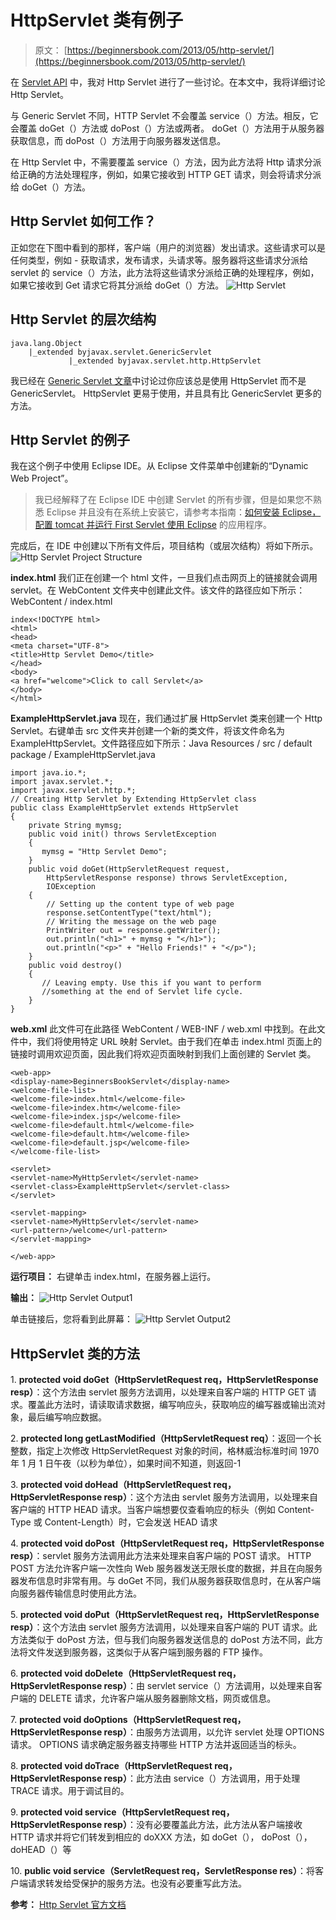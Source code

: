 # HttpServlet 类有例子

> 原文： [https://beginnersbook.com/2013/05/http-servlet/](https://beginnersbook.com/2013/05/http-servlet/)

在 [Servlet API](https://beginnersbook.com/2013/05/servlet-api/) 中，我对 Http Servlet 进行了一些讨论。在本文中，我将详细讨论 Http Servlet。

与 Generic Servlet 不同，HTTP Servlet 不会覆盖 service（）方法。相反，它会覆盖 doGet（）方法或 doPost（）方法或两者。 doGet（）方法用于从服务器获取信息，而 doPost（）方法用于向服务器发送信息。

在 Http Servlet 中，不需要覆盖 service（）方法，因为此方法将 Http 请求分派给正确的方法处理程序，例如，如果它接收到 HTTP GET 请求，则会将请求分派给 doGet（）方法。

## Http Servlet 如何工作？

正如您在下图中看到的那样，客户端（用户的浏览器）发出请求。这些请求可以是任何类型，例如 - 获取请求，发布请求，头请求等。服务器将这些请求分派给 servlet 的 service（）方法，此方法将这些请求分派给正确的处理程序，例如，如果它接收到 Get 请求它将其分派给 doGet（）方法。
![Http Servlet](img/800e239048bf09e4171bc1a7b1b429a7.jpg)

## Http Servlet 的层次结构

```
java.lang.Object
	|_extended byjavax.servlet.GenericServlet
         	 |_extended byjavax.servlet.http.HttpServlet
```

我已经在 [Generic Servlet 文章](https://beginnersbook.com/2014/04/genericservlet-class/)中讨论过你应该总是使用 HttpServlet 而不是 GenericServlet。 HttpServlet 更易于使用，并且具有比 GenericServlet 更多的方法。

## Http Servlet 的例子

我在这个例子中使用 Eclipse IDE。从 Eclipse 文件菜单中创建新的“Dynamic Web Project”。

> 我已经解释了在 Eclipse IDE 中创建 Servlet 的所有步骤，但是如果您不熟悉 Eclipse 并且没有在系统上安装它，请参考本指南：[如何安装 Eclipse，配置 tomcat 并运行 First Servlet 使用 Eclipse](https://beginnersbook.com/2017/07/how-to-create-and-run-servlet-in-eclipse-ide/) 的应用程序。

完成后，在 IDE 中创建以下所有文件后，项目结构（或层次结构）将如下所示。
![Http Servlet Project Structure](img/3a03fe804d0be295cd4786785347f611.jpg)

**index.html**
我们正在创建一个 html 文件，一旦我们点击网页上的链接就会调用 servlet。在 WebContent 文件夹中创建此文件。该文件的路径应如下所示：WebContent / index.html

```
index<!DOCTYPE html>
<html>
<head>
<meta charset="UTF-8">
<title>Http Servlet Demo</title>
</head>
<body>
<a href="welcome">Click to call Servlet</a>
</body>
</html>

```

**ExampleHttpServlet.java**
现在，我们通过扩展 HttpServlet 类来创建一个 Http Servlet。右键单击 src 文件夹并创建一个新的类文件，将该文件命名为 ExampleHttpServlet。文件路径应如下所示：Java Resources / src / default package / ExampleHttpServlet.java

```
import java.io.*;
import javax.servlet.*;
import javax.servlet.http.*;
// Creating Http Servlet by Extending HttpServlet class
public class ExampleHttpServlet extends HttpServlet 
{    
    private String mymsg;
    public void init() throws ServletException 
    {      
       mymsg = "Http Servlet Demo";   
    }
    public void doGet(HttpServletRequest request, 
        HttpServletResponse response) throws ServletException, 
        IOException 
    {            
        // Setting up the content type of web page      
        response.setContentType("text/html");
        // Writing the message on the web page      
        PrintWriter out = response.getWriter();      
        out.println("<h1>" + mymsg + "</h1>");      
        out.println("<p>" + "Hello Friends!" + "</p>");   
    }
    public void destroy() 
    {      
       // Leaving empty. Use this if you want to perform  
       //something at the end of Servlet life cycle.   
    }
}
```

**web.xml**
此文件可在此路径 WebContent / WEB-INF / web.xml 中找到。在此文件中，我们将使用特定 URL 映射 Servlet。由于我们在单击 index.html 页面上的链接时调用欢迎页面，因此我们将欢迎页面映射到我们上面创建的 Servlet 类。

```
<web-app>
<display-name>BeginnersBookServlet</display-name>
<welcome-file-list>
<welcome-file>index.html</welcome-file>
<welcome-file>index.htm</welcome-file>
<welcome-file>index.jsp</welcome-file>
<welcome-file>default.html</welcome-file>
<welcome-file>default.htm</welcome-file>
<welcome-file>default.jsp</welcome-file>
</welcome-file-list>

<servlet>
<servlet-name>MyHttpServlet</servlet-name>
<servlet-class>ExampleHttpServlet</servlet-class>
</servlet>

<servlet-mapping>
<servlet-name>MyHttpServlet</servlet-name>
<url-pattern>/welcome</url-pattern>
</servlet-mapping>

</web-app>

```

**运行项目：**
右键单击 index.html，在服务器上运行。

**输出：**
![Http Servlet Output1](img/03c9d336c7ffd57f137e5b313c9bd81c.jpg)

单击链接后，您将看到此屏幕：
![Http Servlet Output2](img/c4925a852361bccb9c63ade1cbfe89be.jpg)

## HttpServlet 类的方法

1\. **protected void doGet（HttpServletRequest req，HttpServletResponse resp）**：这个方法由 servlet 服务方法调用，以处理来自客户端的 HTTP GET 请求。覆盖此方法时，请读取请求数据，编写响应头，获取响应的编写器或输出流对象，最后编写响应数据。

2\. **protected long getLastModified（HttpServletRequest req）**：返回一个长整数，指定上次修改 HttpServletRequest 对象的时间，格林威治标准时间 1970 年 1 月 1 日午夜（以秒为单位），如果时间不知道，则返回-1

3\. **protected void doHead（HttpServletRequest req，HttpServletResponse resp）**：这个方法由 servlet 服务方法调用，以处理来自客户端的 HTTP HEAD 请求。当客户端想要仅查看响应的标头（例如 Content-Type 或 Content-Length）时，它会发送 HEAD 请求

4\. **protected void doPost（HttpServletRequest req，HttpServletResponse resp）**：servlet 服务方法调用此方法来处理来自客户端的 POST 请求。 HTTP POST 方法允许客户端一次性向 Web 服务器发送无限长度的数据，并且在向服务器发布信息时非常有用。与 doGet 不同，我们从服务器获取信息时，在从客户端向服务器传输信息时使用此方法。

5\. **protected void doPut（HttpServletRequest req，HttpServletResponse resp）**：这个方法由 servlet 服务方法调用，以处理来自客户端的 PUT 请求。此方法类似于 doPost 方法，但与我们向服务器发送信息的 doPost 方法不同，此方法将文件发送到服务器，这类似于从客户端到服务器的 FTP 操作。

6\. **protected void doDelete（HttpServletRequest req，HttpServletResponse resp）**：由 servlet service（）方法调用，以处理来自客户端的 DELETE 请求，允许客户端从服务器删除文档，网页或信息。

7\. **protected void doOptions（HttpServletRequest req，HttpServletResponse resp）**：由服务方法调用，以允许 servlet 处理 OPTIONS 请求。 OPTIONS 请求确定服务器支持哪些 HTTP 方法并返回适当的标头。

8\. **protected void doTrace（HttpServletRequest req，HttpServletResponse resp）**：此方法由 service（）方法调用，用于处理 TRACE 请求。用于调试目的。

9\. **protected void service（HttpServletRequest req，HttpServletResponse resp）**：没有必要覆盖此方法，此方法从客户端接收 HTTP 请求并将它们转发到相应的 doXXX 方法，如 doGet（）， doPost（），doHEAD（）等

10\. **public void service（ServletRequest req，ServletResponse res）**：将客户端请求转发给受保护的服务方法。也没有必要重写此方法。

**参考：** [Http Servlet 官方文档](https://docs.oracle.com/javaee/7/api/javax/servlet/http/HttpServlet.html)